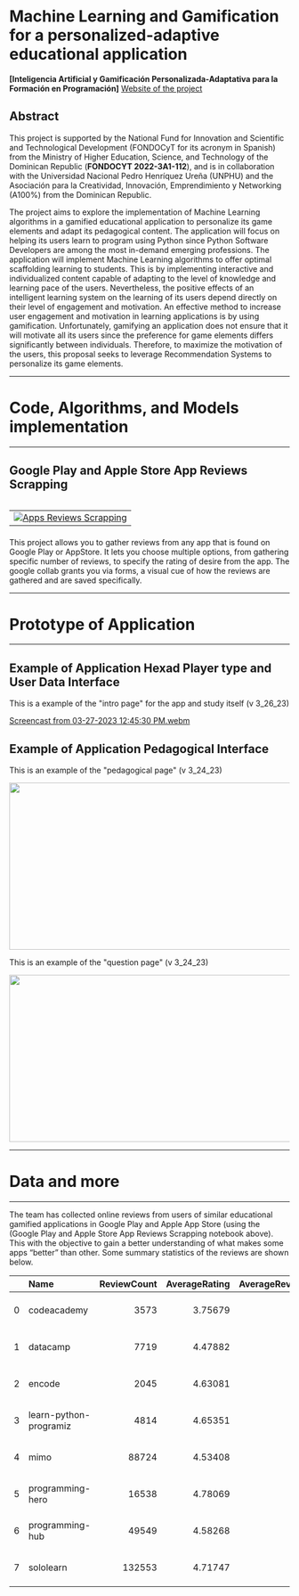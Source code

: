 # Machine Learning and Gamification for a personalized-adaptive educational application 
**[Inteligencia Artificial y Gamificación Personalizada-Adaptativa para la Formación en Programación]**
[Website of the project](https://sites.lafayette.edu/lopezbec/projects/machine-learning-and-gamification-for-a-personalized-adaptive-educational-application/)
## Abstract

This project is supported by the National Fund for Innovation and Scientific and Technological Development (FONDOCyT for its acronym in Spanish) from the Ministry of Higher Education, Science, and Technology of the Dominican Republic (**FONDOCYT 2022-3A1-112**), and is in collaboration with the Universidad Nacional Pedro Henríquez Ureña (UNPHU) and the  Asociación para la Creatividad, Innovación, Emprendimiento y Networking (A100%) from the Dominican Republic.

The project aims to explore the implementation of Machine Learning algorithms in a gamified educational application to personalize its game elements and adapt its pedagogical content.  The application will focus on helping its users learn to program using Python since Python Software Developers are among the most in-demand emerging professions. The application will implement Machine Learning algorithms to offer optimal scaffolding learning to students. This is by implementing interactive and individualized content capable of adapting to the level of knowledge and learning pace of the users. Nevertheless, the positive effects of an intelligent learning system on the learning of its users depend directly on their level of engagement and motivation. An effective method to increase user engagement and motivation in learning applications is by using gamification. Unfortunately, gamifying an application does not ensure that it will motivate all its users since the preference for game elements differs significantly between individuals. Therefore, to maximize the motivation of the users, this proposal seeks to leverage Recommendation Systems to personalize its game elements.

___________________________________________________

#  Code, Algorithms, and Models implementation
___________________________________________________

## Google Play and Apple Store App Reviews Scrapping

<table align="left">
  <td>
    <a target="_blank" href="https://colab.research.google.com/github/lopezbec/AI_Gamification_Python/blob/main/appreviews.ipynb"><img src="https://www.tensorflow.org/images/colab_logo_32px.png" />Apps Reviews Scrapping</a>
  </td>
</table>
<br><br></br>

This project allows you to gather reviews from any app that is found on Google Play or AppStore. It lets you choose multiple options, from gathering specific number of reviews, to specify the rating of desire from the app.
The google collab grants you via forms, a visual cue of how the reviews are gathered and are saved specifically.

___________________________________________________

#  Prototype of Application   
___________________________________________________
## Example of Application Hexad Player type and User Data Interface
This is a example of the "intro page" for the app and study itself (v 3_26_23)

[Screencast from 03-27-2023 12:45:30 PM.webm](https://user-images.githubusercontent.com/106645242/228009729-84788814-1de0-4f0b-9e7f-d4c778fc7d64.webm)


## Example of Application Pedagogical Interface

This is an example of the "pedagogical page" (v 3_24_23)

<img src="https://github.com/lopezbec/AI_Gamification_Python/blob/main/Elmer_Pages_That_Mimic_SoloLearn/pedagogical_page.png" width="600" height="300">

This is an example of the "question page" (v 3_24_23)

<img src="https://github.com/lopezbec/AI_Gamification_Python/blob/main/Elmer_Pages_That_Mimic_SoloLearn/question_page.png" width="600" height="300">

___________________________________________________

#  Data and more
___________________________________________________

The team has collected online reviews from users of similar educational gamified applications in Google Play and Apple App Store (using the (Google Play and Apple Store App Reviews Scrapping notebook above). This with the objective to gain a better understanding of what makes some apps “better” than other. Some summary statistics of the reviews are shown below.


|    | Name                   |   ReviewCount |   AverageRating |   AverageReviewLength | EarliestDate        | LatestDate          |
|---:|:-----------------------|--------------:|----------------:|----------------------:|:--------------------|:--------------------|
|  0 | codeacademy            |          3573 |         3.75679 |               88.5665 | 2018-08-01 01:33:12 | 2023-03-24 22:07:12 |
|  1 | datacamp               |          7719 |         4.47882 |               76.3687 | 2017-10-18 11:23:14 | 2023-03-24 21:09:12 |
|  2 | encode                 |          2045 |         4.63081 |               91.7667 | 2016-03-13 23:11:32 | 2023-03-19 01:47:34 |
|  3 | learn-python-programiz |          4814 |         4.65351 |               60.8224 | 2019-08-22 19:39:09 | 2023-03-25 13:34:31 |
|  4 | mimo                   |         88724 |         4.53408 |               63.3281 | 2016-08-19 21:15:07 | 2023-03-25 15:45:02 |
|  5 | programming-hero       |         16538 |         4.78069 |               57.101  | 2018-11-28 09:32:14 | 2023-03-25 14:57:48 |
|  6 | programming-hub        |         49549 |         4.58268 |               60.9303 | 2013-07-31 05:45:19 | 2023-03-25 14:57:25 |
|  7 | sololearn              |        132553 |         4.71747 |               61.8852 | 2016-10-26 02:56:32 | 2023-03-25 16:36:13 |



